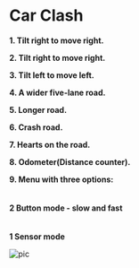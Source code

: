 # Car Clash

**1. Tilt right to move right.**

**2. Tilt right to move right.**

**3. Tilt left to move left.**

**4. A wider five-lane  road.**

**5. Longer road.**

**6. Crash road.**

**7. Hearts on the road.**

**8. Odometer(Distance counter).**

**9. Menu with three options:**\
     <br /><br />  **2 Button mode - slow and fast**\
     <br /><br />  **1 Sensor mode**
    

![pic](https://github.com/user-attachments/assets/e9f66260-0b26-4107-9f40-95663a9b314f)

 
